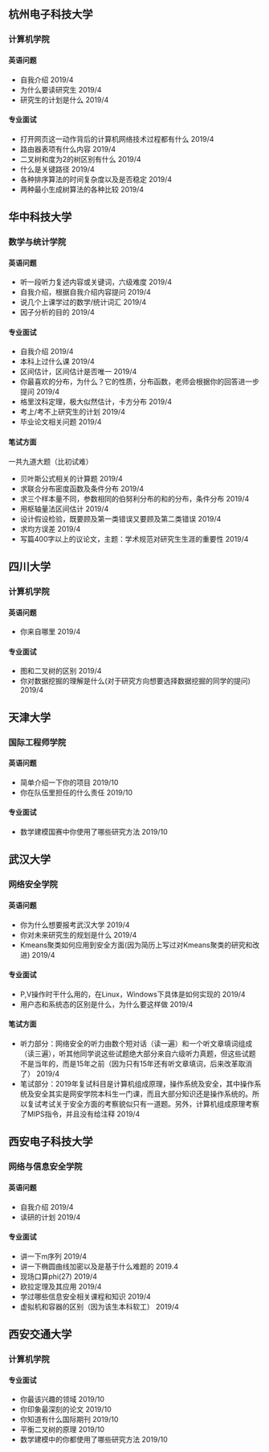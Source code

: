 ## 杭州电子科技大学
### 计算机学院
#### 英语问题
- 自我介绍 2019/4
- 为什么要读研究生  2019/4
- 研究生的计划是什么 2019/4
#### 专业面试
- 打开网页这一动作背后的计算机网络技术过程都有什么 2019/4
- 路由器表项有什么内容 2019/4
- 二叉树和度为2的树区别有什么 2019/4
- 什么是关键路径 2019/4
- 各种排序算法的时间复杂度以及是否稳定 2019/4
- 两种最小生成树算法的各种比较 2019/4

## 华中科技大学
### 数学与统计学院
#### 英语问题
- 听一段听力复述内容或关键词，六级难度 2019/4
- 自我介绍，根据自我介绍内容提问 2019/4
- 说几个上课学过的数学/统计词汇 2019/4
- 因子分析的目的 2019/4
#### 专业面试
- 自我介绍 2019/4
- 本科上过什么课 2019/4
- 区间估计，区间估计是否唯一 2019/4
- 你最喜欢的分布，为什么？它的性质，分布函数，老师会根据你的回答进一步提问 2019/4
- 格里汶科定理，极大似然估计，卡方分布 2019/4
- 考上/考不上研究生的计划 2019/4
- 毕业论文相关问题 2019/4
#### 笔试方面
一共九道大题（比初试难）
- 贝叶斯公式相关的计算题 2019/4
- 求联合分布密度函数及条件分布 2019/4
- 求三个样本量不同，参数相同的伯努利分布的和的分布，条件分布 2019/4
- 用枢轴量法区间估计 2019/4
- 设计假设检验，既要顾及第一类错误又要顾及第二类错误 2019/4
- 求均方误差 2019/4
- 写篇400字以上的议论文，主题：学术规范对研究生生涯的重要性 2019/4
## 四川大学
### 计算机学院
#### 英语问题
- 你来自哪里 2019/4
#### 专业面试
- 图和二叉树的区别 2019/4
- 你对数据挖掘的理解是什么(对于研究方向想要选择数据挖掘的同学的提问) 2019/4
## 天津大学
### 国际工程师学院
#### 英语问题
- 简单介绍一下你的项目 2019/10
- 你在队伍里担任的什么责任 2019/10
#### 专业面试
- 数学建模国赛中你使用了哪些研究方法 2019/10
## 武汉大学
### 网络安全学院
#### 英语问题
- 你为什么想要报考武汉大学 2019/4
- 你对未来研究生的规划是什么 2019/4
- Kmeans聚类如何应用到安全方面(因为简历上写过对Kmeans聚类的研究和改进) 2019/4
#### 专业面试
- P,V操作时干什么用的，在Linux，Windows下具体是如何实现的 2019/4
- 用户态和系统态的区别是什么，为什么要这样做 2019/4
#### 笔试方面
- 听力部分：网络安全的听力由数个短对话（读一遍）和一个听文章填词组成（读三遍），听其他同学说这些试题绝大部分来自六级听力真题，但这些试题不是当年的，而是15年之前（因为只有15年还有听文章填词，后来改革取消了） 2019/4
- 笔试部分：2019年复试科目是计算机组成原理，操作系统及安全，其中操作系统及安全其实是网安学院本科生一门课，而且大部分知识还是操作系统的。所以复试考试关于安全方面的考察貌似只有一道题。另外，计算机组成原理考察了MIPS指令，并且没有给注释 2019/4

## 西安电子科技大学
### 网络与信息安全学院
#### 英语问题
- 自我介绍 2019/4
- 读研的计划 2019/4
#### 专业面试
- 讲一下m序列 2019/4
- 讲一下椭圆曲线加密以及是基于什么难题的 2019.4
- 现场口算phi(27) 2019/4
- 欧拉定理及其应用 2019/4
- 学过哪些信息安全相关课程和知识 2019/4
- 虚拟机和容器的区别（因为该生本科软工） 2019/4

## 西安交通大学
### 计算机学院
#### 专业面试
- 你最该兴趣的领域 2019/10
- 你印象最深刻的论文 2019/10
- 你知道有什么国际期刊 2019/10
- 平衡二叉树的原理 2019/10
- 数学建模中的你都使用了哪些研究方法 2019/10
